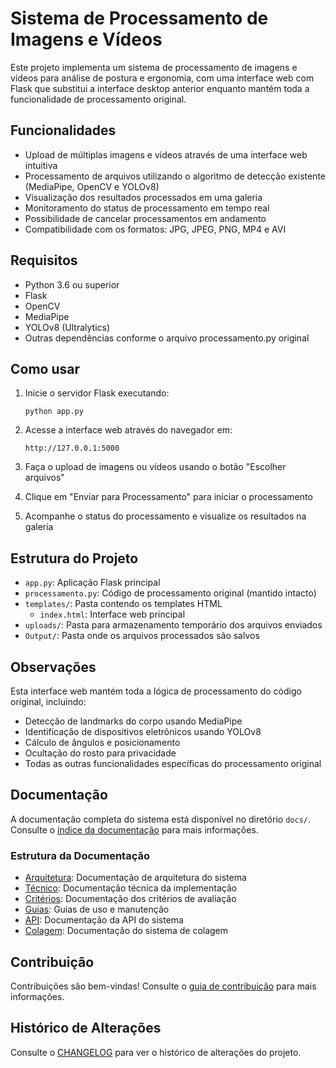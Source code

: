 # Sistema de Processamento de Imagens e Vídeos

Este projeto implementa um sistema de processamento de imagens e vídeos para análise de postura e ergonomia, com uma interface web com Flask que substitui a interface desktop anterior enquanto mantém toda a funcionalidade de processamento original.

## Funcionalidades

- Upload de múltiplas imagens e vídeos através de uma interface web intuitiva
- Processamento de arquivos utilizando o algoritmo de detecção existente (MediaPipe, OpenCV e YOLOv8)
- Visualização dos resultados processados em uma galeria
- Monitoramento do status de processamento em tempo real
- Possibilidade de cancelar processamentos em andamento
- Compatibilidade com os formatos: JPG, JPEG, PNG, MP4 e AVI

## Requisitos

- Python 3.6 ou superior
- Flask
- OpenCV
- MediaPipe
- YOLOv8 (Ultralytics)
- Outras dependências conforme o arquivo processamento.py original

## Como usar

1. Inicie o servidor Flask executando:
   ```
   python app.py
   ```

2. Acesse a interface web através do navegador em:
   ```
   http://127.0.0.1:5000
   ```

3. Faça o upload de imagens ou vídeos usando o botão "Escolher arquivos"

4. Clique em "Enviar para Processamento" para iniciar o processamento

5. Acompanhe o status do processamento e visualize os resultados na galeria

## Estrutura do Projeto

- `app.py`: Aplicação Flask principal
- `processamento.py`: Código de processamento original (mantido intacto)
- `templates/`: Pasta contendo os templates HTML
  - `index.html`: Interface web principal
- `uploads/`: Pasta para armazenamento temporário dos arquivos enviados
- `Output/`: Pasta onde os arquivos processados são salvos

## Observações

Esta interface web mantém toda a lógica de processamento do código original, incluindo:
- Detecção de landmarks do corpo usando MediaPipe
- Identificação de dispositivos eletrônicos usando YOLOv8
- Cálculo de ângulos e posicionamento
- Ocultação do rosto para privacidade
- Todas as outras funcionalidades específicas do processamento original

## Documentação

A documentação completa do sistema está disponível no diretório `docs/`. Consulte o [índice da documentação](./docs/README.md) para mais informações.

### Estrutura da Documentação

- [Arquitetura](./docs/arquitetura/README.md): Documentação de arquitetura do sistema
- [Técnico](./docs/technical/README.md): Documentação técnica da implementação
- [Critérios](./docs/criterios/README.md): Documentação dos critérios de avaliação
- [Guias](./docs/guias/README.md): Guias de uso e manutenção
- [API](./docs/api/README.md): Documentação da API do sistema
- [Colagem](./docs/colagem/README.md): Documentação do sistema de colagem

## Contribuição

Contribuições são bem-vindas! Consulte o [guia de contribuição](./docs/CONTRIBUTING.md) para mais informações.

## Histórico de Alterações

Consulte o [CHANGELOG](./docs/CHANGELOG.md) para ver o histórico de alterações do projeto.